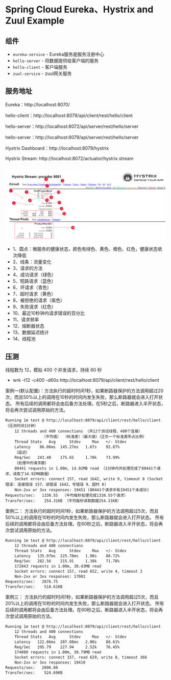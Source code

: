 # Spring Cloud Eureka、Hystrix and Zuul Example

## 组件
- `eureka-service` - Eureka服务是服务注册中心
- `hello-server` - 将数据提供给客户端的服务
- `hello-client` - 客户端服务
- `zuul-service` - zuul网关服务

## 服务地址
Eureka：http://localhost:8070/

hello-client：http://localhost:8079/api/client/rest/hello/client

hello-server：http://localhost:8072/api/server/rest/hello/server

hello-server：http://localhost:8079/api/server/rest/hello/server

Hystrix Dashboard：http://localhost:8079/hystrix

Hystrix Stream: http://localhost:8072/actuator/hystrix.stream

## 
![img.png](img.png)

- 1、圆点：微服务的健康状态，颜色有绿色、黄色、橙色、红色，健康状态依次降低
- 2、线条：流量变化 
- 3、请求的方法 
- 4、成功请求（绿色）
- 5、短路请求（蓝色） 
- 6、坏请求（青色）
- 7、超时请求（黄色）
- 8、被拒绝的请求（紫色）
- 9、失败请求（红色）
- 10、最近10秒钟内请求错误的百分比 
- 11、请求频率 
- 12、熔断器状态 
- 13、数据延迟统计 
- 14、线程池

## 压测
线程数为 12，模拟 400 个并发请求，持续 60 秒
- wrk -t12 -c400 -d60s http://localhost:8079/api/client/rest/hello/client  


案例一(默认配置)：方法执行的超时时间1秒，如果断路器保护的方法调用超过20次，而且50%以上的调用在10秒的时间内发生失败，那么断路器就会进入打开状态。
所有后续的调用都将会由后备方法处理。在5秒之后，断路器进入半开状态，将会再次尝试调用原始的方法。
```shell
Running 1m test @ http://localhost:8079/api/client/rest/hello/client （压测时间1分钟）
    12 threads and 400 connections （共12个测试线程，400个连接）
                （平均值） （标准差）（最大值）（正负一个标准差所占比例）
    Thread Stats   Avg      Stdev     Max   +/- Stdev
    Latency    86.06ms  145.27ms   1.67s    92.87%
    （延迟）
    Req/Sec   243.48    175.65     1.78k    73.99%
    （处理中的请求数）
    80441 requests in 1.00m, 14.92MB read （1分钟内共处理完成了80441个请求，读取了14.92MB数据）
    Socket errors: connect 157, read 1642, write 9, timeout 8 (Socket错误: 连接错误 157，读错误 1642，写错误 9，超时 8)
    Non-2xx or 3xx responses: 19451 (80441个请求中有19451个未成功)
Requests/sec:   1338.55  （平均每秒处理完成1338.55个请求）
Transfer/sec:    254.31KB （平均每秒读取数据254.31KB）
```

案例二：
方法执行的超时时间1秒，如果断路器保护的方法调用超过5次，而且50%以上的调用在10秒的时间内发生失败，那么断路器就会进入打开状态。
所有后续的调用都将会由后备方法处理。在60秒之后，断路器进入半开状态，将会再次尝试调用原始的方法。
```shell
Running 1m test @ http://localhost:8079/api/client/rest/hello/client
    12 threads and 400 connections
    Thread Stats   Avg      Stdev     Max   +/- Stdev
    Latency   135.97ms  225.78ms   1.98s    88.72%
    Req/Sec   282.56    215.91     1.38k    71.78%
    172843 requests in 1.00m, 30.43MB read
    Socket errors: connect 157, read 652, write 4, timeout 2
    Non-2xx or 3xx responses: 17081
Requests/sec:   2876.75
Transfer/sec:    518.61KB
```

案例三：
方法执行的超时时间1秒，如果断路器保护的方法调用超过5次，而且20%以上的调用在10秒的时间内发生失败，那么断路器就会进入打开状态。
所有后续的调用都将会由后备方法处理。在60秒之后，断路器进入半开状态，将会再次尝试调用原始的方法。
```shell
Running 1m test @ http://localhost:8079/api/client/rest/hello/client
    12 threads and 400 connections
    Thread Stats   Avg      Stdev     Max   +/- Stdev
    Latency   122.86ms  207.08ms   2.00s    88.61%
    Req/Sec   295.79    227.94     2.52k    76.45%
    174080 requests in 1.00m, 30.79MB read
    Socket errors: connect 157, read 629, write 0, timeout 366
    Non-2xx or 3xx responses: 19410
Requests/sec:   2896.80
Transfer/sec:    524.69KB
```


